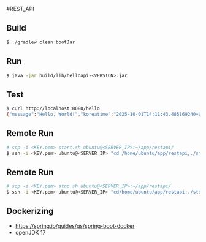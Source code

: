 #REST_API

## Build
```bash
$ ./gradlew clean bootJar
```

## Run
```bash
$ java -jar build/lib/helloapi-<VERSION>.jar
```

## Test
```bash
$ curl http://localhost:8080/hello
{"message":"Hello, World!","koreatime":"2025-10-01T14:11:43.485169240+09:00[Asia/Seoul]","timestamp":1759295503485}%  
```

## Remote Run
```bash
# scp -i <KEY.pem> start.sh ubuntu@<SERVER_IP>:~/app/restapi/
$ ssh -i <KEY.pem> ubuntu@<SERVER_IP> "cd /home/ubuntu/app/restapi;./start.sh"
```

## Remote Run
```bash
# scp -i <KEY.pem> stop.sh ubuntu@<SERVER_IP>:~/app/restapi/
$ ssh -i <KEY.pem> ubuntu@<SERVER_IP> "cd/home/ubuntu/app/restapi;./stop.sh"
```

## Dockerizing
- https://spring.io/guides/gs/spring-boot-docker
- openJDK 17
```bash

```
